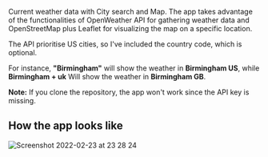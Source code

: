 Current weather data with City search and Map. The app takes advantage of the functionalities of OpenWeather API for gathering weather data and OpenStreetMap plus Leaflet for visualizing the map on a specific location.

The API prioritise US cities, so I've included the country code, which is optional.

For instance, **"Birmingham"** will show the weather in **Birmingham US**, while **Birmingham + uk** Will show the weather in **Birmingham GB**.

**Note:** If you clone the repository, the app won't work since the API key is missing.

## How the app looks like

![Screenshot 2022-02-23 at 23 28 24](https://user-images.githubusercontent.com/93223563/155427275-0df7a972-b53d-470a-9264-978a149ad5b6.png)
